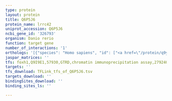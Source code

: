 ```yaml
---
type: protein
layout: protein
title: Q6P5J6
protein_name: lrrc42
uniprot_accession: Q6P5J6
ncbi_gene_id: '326793'
organism: Danio rerio
function: target gene
number_of_interactions: '1'
orthologs: '[{"species": "Homo sapiens", "id": ["<a href=\"/protein/q9y546\">Q9Y546</a>"]}, {"species": "Mus musculus", "id": ["<a href=\"/protein/q8r2u7\">Q8R2U7</a>"]}, {"species": "Rattus norvegicus", "id": ["<a href=\"/protein/q4km95\">Q4KM95</a>"]}]'
jaspar_matrices: ''
tfs: foxh1,Q9I9E1,57930,GTRD,chromatin immunoprecipitation assay,27924024%5Buid%5D,No
targets: ''
tfs_download: TFLink_tfs_of_Q6P5J6.tsv
targets_download: ''
bindingSites_download: ''
binding_sites_ls: ''

---
```

